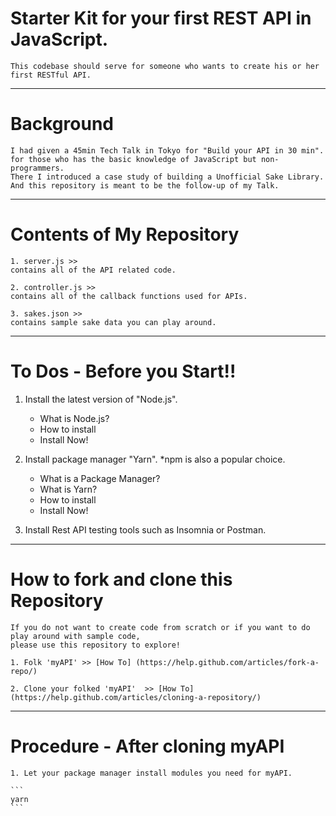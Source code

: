 # Starter Kit for your first REST API in JavaScript.

    This codebase should serve for someone who wants to create his or her first RESTful API.

---

# Background

    I had given a 45min Tech Talk in Tokyo for "Build your API in 30 min".
    for those who has the basic knowledge of JavaScript but non-programmers.
    There I introduced a case study of building a Unofficial Sake Library.
    And this repository is meant to be the follow-up of my Talk.

---

# Contents of My Repository

    1. server.js >>
    contains all of the API related code.

    2. controller.js >>
    contains all of the callback functions used for APIs.

    3. sakes.json >>
    contains sample sake data you can play around.

---

# To Dos - Before you Start!!

1. Install the latest version of "Node.js".

   - What is Node.js?
   - How to install
   - Install Now!

2. Install package manager "Yarn".
   \*npm is also a popular choice.

   - What is a Package Manager?
   - What is Yarn?
   - How to install
   - Install Now!

3. Install Rest API testing tools such as Insomnia or Postman.

---

# How to fork and clone this Repository

    If you do not want to create code from scratch or if you want to do play around with sample code,
    please use this repository to explore!

    1. Folk 'myAPI' >> [How To] (https://help.github.com/articles/fork-a-repo/)

    2. Clone your folked 'myAPI'  >> [How To] (https://help.github.com/articles/cloning-a-repository/)

---

# Procedure - After cloning myAPI

    1. Let your package manager install modules you need for myAPI.

    ```
    yarn
    ```
